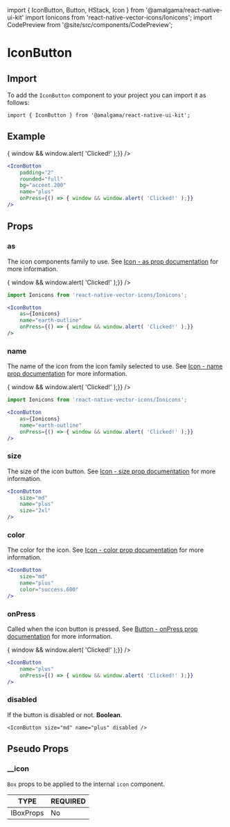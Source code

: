 import { IconButton, Button, HStack, Icon } from '@amalgama/react-native-ui-kit'
import Ionicons from 'react-native-vector-icons/Ionicons';
import CodePreview from '@site/src/components/CodePreview';

# IconButton

## Import

To add the `IconButton` component to your project you can import it as follows:

```tsx
import { IconButton } from '@amalgama/react-native-ui-kit';
```

## Example

<CodePreview>
	<IconButton
		rounded="full"
		name="plus"
		bg="success.400"
		color="white"
		onPress={() => { window && window.alert( 'Clicked!' );}}
	/>
</CodePreview>

```jsx
<IconButton
	padding="2"
	rounded="full"
	bg="accent.200"
	name="plus"
	onPress={() => { window && window.alert( 'Clicked!' );}}
/>
```

## Props

### as
The icon components family to use. See [Icon - as prop documentation](./icon.md#as) for more information.

<CodePreview>
	<IconButton
		as={Ionicons}
		name="earth-outline"
		onPress={() => { window && window.alert( 'Clicked!' );}}
	/>
</CodePreview>

```jsx
import Ionicons from 'react-native-vector-icons/Ionicons';

<IconButton
	as={Ionicons}
	name="earth-outline"
	onPress={() => { window && window.alert( 'Clicked!' );}}
/>
```

### name
The name of the icon from the icon family selected to use. See [Icon - name prop documentation](./icon.md#name) for more information.

<CodePreview>
	<IconButton
		as={Ionicons}
		name="earth-outline"
		onPress={() => { window && window.alert( 'Clicked!' );}}
	/>
</CodePreview>

```jsx
import Ionicons from 'react-native-vector-icons/Ionicons';

<IconButton
	as={Ionicons}
	name="earth-outline"
	onPress={() => { window && window.alert( 'Clicked!' );}}
/>
```

### size
The size of the icon button. See [Icon - size prop documentation](./icon.md#size) for more information.

<CodePreview>
	<IconButton
		name="plus"
		size="2xl"
	/>
</CodePreview>

```jsx
<IconButton
	size="md"
	name="plus"
	size="2xl"
/>
```

### color
The color for the icon. See [Icon - color prop documentation](./icon.md#color) for more information.

<CodePreview>
	<IconButton
		name="plus"
		color="success.600"
	/>
</CodePreview>

```jsx
<IconButton
	size="md"
	name="plus"
	color="success.600"
/>
```

### onPress

Called when the icon button is pressed. See [Button - onPress prop documentation](./button.md#onpress) for more information.

<CodePreview>
	<IconButton
		name="plus"
		onPress={() => { window && window.alert( 'Clicked!' );}}
	/>
</CodePreview>

```jsx
<IconButton
	name="plus"
	onPress={() => { window && window.alert( 'Clicked!' );}}
/>
```

### disabled

If the button is disabled or not. **Boolean**.

<CodePreview>
	<IconButton size="md" name="plus" disabled />
</CodePreview>

```tsx
<IconButton size="md" name="plus" disabled />
```

## Pseudo Props

### __icon

`Box` props to be applied to the internal `icon` component.

| TYPE   | REQUIRED |
| ------ | -------- |
| IBoxProps | No  |